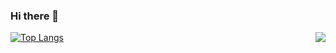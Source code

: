### Hi there 👋

<img align="right" src="https://github-readme-stats.vercel.app/api?username=zzugbb&show_icons=true&theme=radical&hide_title=true&count_private=true&include_all_commits=true" />

[![Top Langs](https://github-readme-stats.vercel.app/api/top-langs/?username=zzugbb&layout=compact)](https://github.com/anuraghazra/github-readme-stats)

<!--
**zzugbb/zzugbb** is a ✨ _special_ ✨ repository because its `README.md` (this file) appears on your GitHub profile.

Here are some ideas to get you started:

- 🔭 I’m currently working on ...
- 🌱 I’m currently learning ...
- 👯 I’m looking to collaborate on ...
- 🤔 I’m looking for help with ...
- 💬 Ask me about ...
- 📫 How to reach me: ...
- 😄 Pronouns: ...
- ⚡ Fun fact: ...
-->
